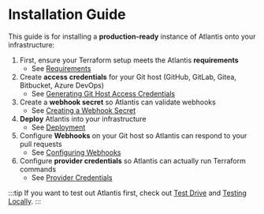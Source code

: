 # Installation Guide

This guide is for installing a **production-ready** instance of Atlantis onto your
infrastructure:

1. First, ensure your Terraform setup meets the Atlantis **requirements**
    * See [Requirements](requirements.md)
1. Create **access credentials** for your Git host (GitHub, GitLab, Gitea, Bitbucket, Azure DevOps)
    * See [Generating Git Host Access Credentials](access-credentials.md)
1. Create a **webhook secret** so Atlantis can validate webhooks
    * See [Creating a Webhook Secret](webhook-secrets.md)
1. **Deploy** Atlantis into your infrastructure
    * See [Deployment](deployment.md)
1. Configure **Webhooks** on your Git host so Atlantis can respond to your pull requests
    * See [Configuring Webhooks](configuring-webhooks.md)
1. Configure **provider credentials** so Atlantis can actually run Terraform commands
    * See [Provider Credentials](provider-credentials.md)

:::tip
If you want to test out Atlantis first, check out [Test Drive](../guide/test-drive.md)
and [Testing Locally](../guide/testing-locally.md).
:::
